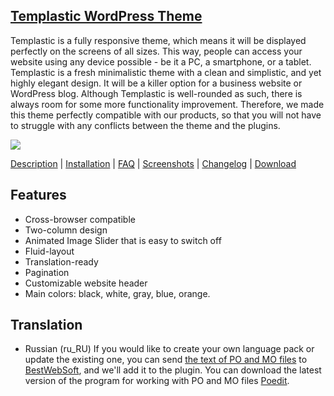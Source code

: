 <a href="http://bestwebsoft.com/products/templastic/" target=_blank> Templastic WordPress Theme</a>
-------------------------------------

Templastic is a fully responsive theme, which means it will be displayed perfectly on the screens of all sizes. This way, people can access your website using any device possible - be it a PC, a smartphone, or a tablet. Templastic is a fresh minimalistic theme with a clean and simplistic, and yet highly elegant design. It will be a killer option for a business website or WordPress blog.  Although Templastic is well-rounded as such, there is always room for some more functionality improvement. Therefore, we made this theme perfectly compatible with our products, so that you will not have to struggle with any conflicts between the theme and the plugins.

<img src="http://bestwebsoft.com/wp-content/uploads/2015/01/xtemplastic-wp-banner.jpg.pagespeed.ic.3mH2CXUf00.jpg" />

<a href="http://bestwebsoft.com/products/templastic/description" target=_blank>Description</a> | 
<a href="http://bestwebsoft.com/products/templastic/installation" target=_blank>Installation</a> | 
<a href="http://bestwebsoft.com/products/templastic/faq" target=_blank>FAQ</a> | 
<a href="http://bestwebsoft.com/products/templastic/screenshots" target=_blank>Screenshots</a> | 
<a href="http://bestwebsoft.com/products/templastic/changelog" target=_blank>Changelog</a> | 
<a href="http://bestwebsoft.com/products/templastic/download" target=_blank>Download</a>


Features
-----------------------------
* Cross-browser compatible
* Two-column design
* Animated Image Slider that is easy to switch off
* Fluid-layout
* Translation-ready
* Pagination
* Customizable website header
* Main colors: black, white, gray, blue, orange.

Translation
----------------------------
* Russian (ru_RU)
If you would like to create your own language pack or update the existing one, you can send <a href="http://codex.wordpress.org/Translating_WordPress" target="_blank">the text of PO and MO files</a> to <a href="http://support.bestwebsoft.com" target="_blank">BestWebSoft</a>, and we'll add it to the plugin. You
can download the latest version of the program for working with PO and MO files <a href="http://www.poedit.net/download.php" target="_blank">Poedit</a>.
